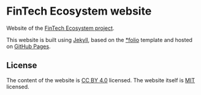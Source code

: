 # FinTech Ecosystem website

Website of the [FinTech Ecosystem project][fintech-ecosystem].

This website is built using [Jekyll][jekyll], based on the [\*folio][folio] template and hosted on [GitHub Pages][gh-pages].

## License

The content of the website is [CC BY 4.0][CC] licensed. The website itself is [MIT][MIT] licensed.

 [fintech-ecosystem]: http://fintechecosystem.net/
 [jekyll]: http://jekyllrb.com/
 [folio]: https://github.com/bogoli/-folio/
 [gh-pages]: https://pages.github.com/
 [CC]: http://creativecommons.org/licenses/by/4.0/
 [MIT]: http://opensource.org/licenses/MIT
